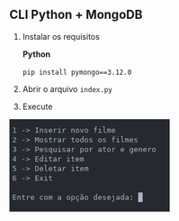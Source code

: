 ## CLI Python + MongoDB

1. Instalar os requisitos
    
    **Python**
    
    `pip install pymongo==3.12.0`
    
2. Abrir o arquivo `index.py`
3. Execute

![Untitled](README/Untitled.png)

